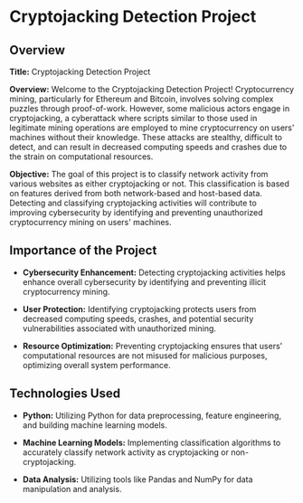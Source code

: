 # Cryptojacking Detection Project

## Overview

**Title:** Cryptojacking Detection Project

**Overview:**
Welcome to the Cryptojacking Detection Project! Cryptocurrency mining, particularly for Ethereum and Bitcoin, involves solving complex puzzles through proof-of-work. However, some malicious actors engage in cryptojacking, a cyberattack where scripts similar to those used in legitimate mining operations are employed to mine cryptocurrency on users' machines without their knowledge. These attacks are stealthy, difficult to detect, and can result in decreased computing speeds and crashes due to the strain on computational resources.

**Objective:**
The goal of this project is to classify network activity from various websites as either cryptojacking or not. This classification is based on features derived from both network-based and host-based data. Detecting and classifying cryptojacking activities will contribute to improving cybersecurity by identifying and preventing unauthorized cryptocurrency mining on users' machines.

## Importance of the Project

- **Cybersecurity Enhancement:** Detecting cryptojacking activities helps enhance overall cybersecurity by identifying and preventing illicit cryptocurrency mining.

- **User Protection:** Identifying cryptojacking protects users from decreased computing speeds, crashes, and potential security vulnerabilities associated with unauthorized mining.

- **Resource Optimization:** Preventing cryptojacking ensures that users' computational resources are not misused for malicious purposes, optimizing overall system performance.

## Technologies Used

- **Python:** Utilizing Python for data preprocessing, feature engineering, and building machine learning models.

- **Machine Learning Models:** Implementing classification algorithms to accurately classify network activity as cryptojacking or non-cryptojacking.

- **Data Analysis:** Utilizing tools like Pandas and NumPy for data manipulation and analysis.


